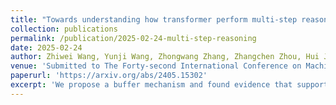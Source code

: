 ```yaml
---
title: "Towards understanding how transformer perform multi-step reasoning with matching operation"
collection: publications
permalink: /publication/2025-02-24-multi-step-reasoning
date: 2025-02-24
author: Zhiwei Wang, Yunji Wang, Zhongwang Zhang, Zhangchen Zhou, Hui Jin, Tianyang Hu, Jiacheng Sun, Zhenguo Li, Yaoyu Zhang, Zhi-Qin John Xu
venue: 'Submitted to The Forty-second International Conference on Machine Learning (ICML 2025)'
paperurl: 'https://arxiv.org/abs/2405.15302'
excerpt: 'We propose a buffer mechanism and found evidence that supports such mechanism being employed by language models during the reasoning process. We propose a method to enhance the model’s reasoning capability, significantly improving data utilization efficiency in logical reasoning datasets.'
---
```

<!-- excerpt: 'This paper is about the number 1. The number 2 is left for future work.' -->
<!-- citation: 'Jin, Hui, et al. &quot Noisy Subgraph Isomorphisms on Multiplex Networks. &quot <i>2019 IEEE International Conference on Big Data (Big Data)</i>. IEEE Computer Society, 2019.' -->

<!-- This paper is about the number 1. The number 2 is left for future work. -->

<!-- [Download paper here](https://www.math.ucla.edu/~bertozzi/papers/HuiJin-UCLA-Final-BIGDATA2019.pdf) -->
<!-- https://www.computer.org/csdl/proceedings-article/big-data/2019/09005645/1hJrOpGmfNm -->
<!-- Recommended citation: Your Name, You. (2009). "Paper Title Number 1." <i>Journal 1</i>. 1(1). -->
